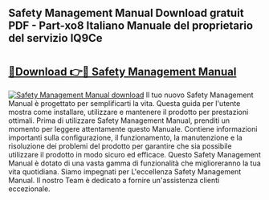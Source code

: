 ## Safety Management Manual Download gratuit PDF - Part-xo8 Italiano Manuale del proprietario del servizio IQ9Ce

# <h2><a href="http://dfgvux2.blite.top/?on=Safety+Management+Manual">🔗Download 👉🔴 Safety Management Manual</a></h2>

[![Safety Management Manual download](https://i.imgur.com/lujVjoI.png)](http://dfgvux2.blite.top/?on=Safety+Management+Manual)
Il tuo nuovo Safety Management Manual è progettato per semplificarti la vita. Questa guida per l'utente mostra come installare, utilizzare e mantenere il prodotto per prestazioni ottimali. Prima di utilizzare Safety Management Manual, prenditi un momento per leggere attentamente questo Manuale. Contiene informazioni importanti sulla configurazione, il funzionamento, la manutenzione e la risoluzione dei problemi del prodotto per garantire che sia possibile utilizzare il prodotto in modo sicuro ed efficace. Questo Safety Management Manual è dotato di una vasta gamma di funzionalità che miglioreranno la tua vita quotidiana. Siamo impegnati per L'eccellenza Safety Management Manual. Il nostro Team è dedicato a fornire un'assistenza clienti eccezionale.
